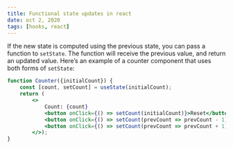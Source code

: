```yaml
---
title: Functional state updates in react
date: oct 2, 2020
tags: [hooks, react]
---
```


If the new state is computed using the previous state, you can pass a function to `setState`. The function will receive the previous value, and return an updated value. Here’s an example of a counter component that uses both forms of `setState`:

```jsx
function Counter({initialCount}) {
	const [count, setCount] = useState(initialCount);
	return (
		<>
			Count: {count}
			<button onClick={() => setCount(initialCount)}>Reset</button>
			<button onClick={() => setCount(prevCount => prevCount - 1)}>-</button>
			<button onClick={() => setCount(prevCount => prevCount + 1)}>+</button>
		</>);
}
```
